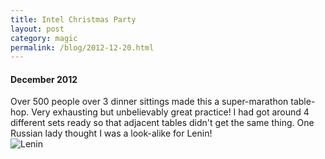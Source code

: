 ```yaml
---
title: Intel Christmas Party 
layout: post
category: magic
permalink: /blog/2012-12-20.html
---
```



#### December 2012
Over 500 people over 3 dinner sittings made this a super-marathon table-hop. Very exhausting but unbelievably great practice! I had got around 4 different sets ready so that adjacent tables didn't get the same thing. One Russian lady thought I was a look-alike for Lenin!  
![Lenin](http://images.wolfgangsvault.com/vladimir-ilyich-lenin/poster/memorabilia/ZZZ002768-PO.jpg)

